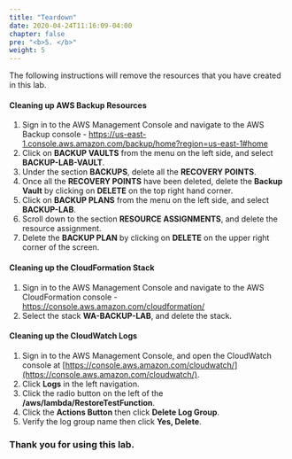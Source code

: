 ```yaml
---
title: "Teardown"
date: 2020-04-24T11:16:09-04:00
chapter: false
pre: "<b>5. </b>"
weight: 5
---
```


The following instructions will remove the resources that you have created in this lab.

#### Cleaning up AWS Backup Resources

1.  Sign in to the AWS Management Console and navigate to the AWS Backup console - <https://us-east-1.console.aws.amazon.com/backup/home?region=us-east-1#home>
1.  Click on **BACKUP VAULTS** from the menu on the left side, and select **BACKUP-LAB-VAULT**.
1.  Under the section **BACKUPS**, delete all the **RECOVERY POINTS**.
1.  Once all the **RECOVERY POINTS** have been deleted, delete the **Backup Vault** by clicking on **DELETE** on the top right hand corner.
1.  Click on **BACKUP PLANS** from the menu on the left side, and select **BACKUP-LAB**.
1.  Scroll down to the section **RESOURCE ASSIGNMENTS**, and delete the resource assignment.
1.  Delete the **BACKUP PLAN** by clicking on **DELETE** on the upper right corner of the screen.

#### Cleaning up the CloudFormation Stack

1.  Sign in to the AWS Management Console and navigate to the AWS CloudFormation console - <https://console.aws.amazon.com/cloudformation/>
1.  Select the stack **WA-BACKUP-LAB**, and delete the stack.

#### Cleaning up the CloudWatch Logs

1. Sign in to the AWS Management Console, and open the CloudWatch console at [https://console.aws.amazon.com/cloudwatch/](https://console.aws.amazon.com/cloudwatch/).
1. Click **Logs** in the left navigation.
1. Click the radio button on the left of the **/aws/lambda/RestoreTestFunction**.
1. Click the **Actions Button** then click **Delete Log Group**.
1. Verify the log group name then click **Yes, Delete**.

### Thank you for using this lab.
